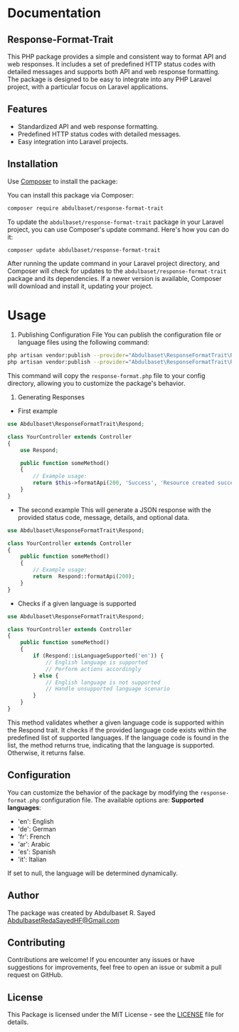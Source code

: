 # Documentation

## Response-Format-Trait

This PHP package provides a simple and consistent way to format API and web responses. It includes a set of predefined HTTP status codes with detailed messages and supports both API and web response formatting. The package is designed to be easy to integrate into any PHP Laravel project, with a particular focus on Laravel applications.

## Features

- Standardized API and web response formatting.
- Predefined HTTP status codes with detailed messages.
- Easy integration into Laravel projects.

## Installation

Use [Composer](https://getcomposer.org/) to install the package:

You can install this package via Composer:

```bash
composer require abdulbaset/response-format-trait
```

To update the `abdulbaset/response-format-trait` package in your Laravel project, you can use Composer's update command. Here's how you can do it:

```bash
composer update abdulbaset/response-format-trait
```

After running the update command in your Laravel project directory, and Composer will check for updates to the `abdulbaset/response-format-trait` package and its dependencies. If a newer version is available, Composer will download and install it, updating your project.

# Usage

1. Publishing Configuration File
   You can publish the configuration file or language files using the following command:

```bash
php artisan vendor:publish --provider="Abdulbaset\ResponseFormatTrait\ResponseFormatTraitServiceProvider" --tag="config"
php artisan vendor:publish --provider="Abdulbaset\ResponseFormatTrait\ResponseFormatTraitServiceProvider" --tag="lang"
```

This command will copy the `response-format.php` file to your config directory, allowing you to customize the package's behavior.

1. Generating Responses

- First example

```php
use Abdulbaset\ResponseFormatTrait\Respond;

class YourController extends Controller
{
    use Respond;

    public function someMethod()
    {
        // Example usage:
        return $this->formatApi(200, 'Success', 'Resource created successfully', $data);
    }
}
```

- The second example
  This will generate a JSON response with the provided status code, message, details, and optional data.

```php
use Abdulbaset\ResponseFormatTrait\Respond;

class YourController extends Controller
{
    public function someMethod()
    {
        // Example usage:
        return  Respond::formatApi(200);
    }
}
```

- Checks if a given language is supported

```php
use Abdulbaset\ResponseFormatTrait\Respond;

class YourController extends Controller
{
    public function someMethod()
    {
        if (Respond::isLanguageSupported('en')) {
            // English language is supported
            // Perform actions accordingly
        } else {
            // English language is not supported
            // Handle unsupported language scenario
        }
    }
}
```

This method validates whether a given language code is supported within the Respond trait. It checks if the provided language code exists within the predefined list of supported languages. If the language code is found in the list, the method returns true, indicating that the language is supported. Otherwise, it returns false.

## Configuration

You can customize the behavior of the package by modifying the `response-format.php` configuration file. The available options are:
**Supported languages**:

- 'en': English
- 'de': German
- 'fr': French
- 'ar': Arabic
- 'es': Spanish
- 'it': Italian

If set to null, the language will be determined dynamically.

## Author

The package was created by Abdulbaset R. Sayed <AbdulbasetRedaSayedHF@Gmail.com>

## Contributing

Contributions are welcome! If you encounter any issues or have suggestions for improvements, feel free to open an issue or submit a pull request on GitHub.

## License

This Package is licensed under the MIT License - see the [LICENSE](LICENSE) file for details.

